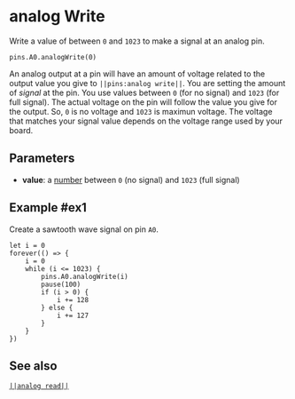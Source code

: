 # analog Write

Write a value of between `0` and `1023` to make a signal at an analog pin.

```sig
pins.A0.analogWrite(0)
```
An analog output at a pin will have an amount of voltage related to the output value
you give to ``||pins:analog write||``. You are setting the amount of _signal_ at the pin.
You use values between `0` (for no signal) and `1023` (for full signal). The actual voltage
on the pin will follow the value you give for the output. So, `0` is no voltage and `1023`
is maximun voltage. The voltage that matches your signal value depends on the
voltage range used by your board.

## Parameters

*  **value**: a [number](types/number) between `0` (no signal) and `1023` (full signal)


## Example #ex1

Create a sawtooth wave signal on pin `A0`.

```blocks
let i = 0
forever(() => {
    i = 0
    while (i <= 1023) {
        pins.A0.analogWrite(i)
        pause(100)
        if (i > 0) {
            i += 128
        } else {
            i += 127
        }
    }
})

```

## See also

[``||analog read||``](/reference/pins/analog-read)